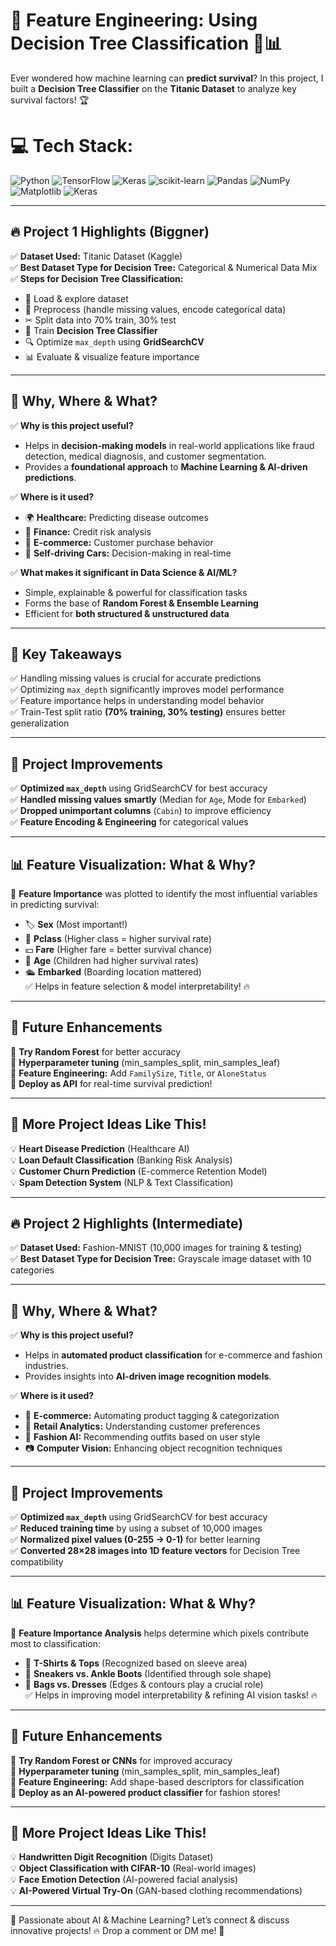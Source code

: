 # 🚀 Feature Engineering: Using Decision Tree Classification 🌳📊

Ever wondered how machine learning can **predict survival**? In this project, I built a **Decision Tree Classifier** on the **Titanic Dataset** to analyze key survival factors! 🏆  

# 💻 Tech Stack:
![Python](https://img.shields.io/badge/python-3670A0?style=for-the-badge&logo=python&logoColor=ffdd54) ![TensorFlow](https://img.shields.io/badge/TensorFlow-%23FF6F00.svg?style=for-the-badge&logo=TensorFlow&logoColor=white) ![Keras](https://img.shields.io/badge/Keras-%23D00000.svg?style=for-the-badge&logo=Keras&logoColor=white) ![scikit-learn](https://img.shields.io/badge/scikit--learn-%23F7931E.svg?style=for-the-badge&logo=scikit-learn&logoColor=white) ![Pandas](https://img.shields.io/badge/pandas-%23150458.svg?style=for-the-badge&logo=pandas&logoColor=white) ![NumPy](https://img.shields.io/badge/numpy-%23013243.svg?style=for-the-badge&logo=numpy&logoColor=white) ![Matplotlib](https://img.shields.io/badge/Matplotlib-%23ffffff.svg?style=for-the-badge&logo=Matplotlib&logoColor=black) ![Keras](https://img.shields.io/badge/Keras-%23D00000.svg?style=for-the-badge&logo=Keras&logoColor=white)

---

## 🔥 **Project 1 Highlights (Biggner)**  
✅ **Dataset Used:** Titanic Dataset (Kaggle)  
✅ **Best Dataset Type for Decision Tree:** Categorical & Numerical Data Mix  
✅ **Steps for Decision Tree Classification:**  
   - 📂 Load & explore dataset  
   - 🧼 Preprocess (handle missing values, encode categorical data)  
   - ✂ Split data into 70% train, 30% test  
   - 🌳 Train **Decision Tree Classifier**  
   - 🔍 Optimize `max_depth` using **GridSearchCV**  
   - 📊 Evaluate & visualize feature importance  

---

## 🎯 **Why, Where & What?**  
✅ **Why is this project useful?**  
   - Helps in **decision-making models** in real-world applications like fraud detection, medical diagnosis, and customer segmentation.  
   - Provides a **foundational approach** to **Machine Learning & AI-driven predictions**.  

✅ **Where is it used?**  
   - 🌍 **Healthcare:** Predicting disease outcomes  
   - 🏦 **Finance:** Credit risk analysis  
   - 🛒 **E-commerce:** Customer purchase behavior  
   - 🚗 **Self-driving Cars:** Decision-making in real-time  

✅ **What makes it significant in Data Science & AI/ML?**  
   - Simple, explainable & powerful for classification tasks  
   - Forms the base of **Random Forest & Ensemble Learning**  
   - Efficient for **both structured & unstructured data**  

---

## 🔑 **Key Takeaways**  
✅ Handling missing values is crucial for accurate predictions  
✅ Optimizing `max_depth` significantly improves model performance  
✅ Feature importance helps in understanding model behavior  
✅ Train-Test split ratio **(70% training, 30% testing)** ensures better generalization  

---

## 🚀 **Project Improvements**  
✅ **Optimized `max_depth`** using GridSearchCV for best accuracy  
✅ **Handled missing values smartly** (Median for `Age`, Mode for `Embarked`)  
✅ **Dropped unimportant columns** (`Cabin`) to improve efficiency  
✅ **Feature Encoding & Engineering** for categorical values  

---

## 📊 **Feature Visualization: What & Why?**  
🎯 **Feature Importance** was plotted to identify the most influential variables in predicting survival:  
   - 🏷️ **Sex** (Most important!)  
   - 🎫 **Pclass** (Higher class = higher survival rate)  
   - 💵 **Fare** (Higher fare = better survival chance)  
   - 👶 **Age** (Children had higher survival rates)  
   - 🛳️ **Embarked** (Boarding location mattered)  
✅ Helps in feature selection & model interpretability! 🔥  

---

## 🚀 **Future Enhancements**  
🔹 **Try Random Forest** for better accuracy  
🔹 **Hyperparameter tuning** (min_samples_split, min_samples_leaf)  
🔹 **Feature Engineering:** Add `FamilySize`, `Title`, or `AloneStatus`  
🔹 **Deploy as API** for real-time survival prediction!  

---

## 🎯 **More Project Ideas Like This!**  
💡 **Heart Disease Prediction** (Healthcare AI)  
💡 **Loan Default Classification** (Banking Risk Analysis)  
💡 **Customer Churn Prediction** (E-commerce Retention Model)  
💡 **Spam Detection System** (NLP & Text Classification)  

---

## 🔥 **Project 2 Highlights (Intermediate)**  
✅ **Dataset Used:** Fashion-MNIST (10,000 images for training & testing)  
✅ **Best Dataset Type for Decision Tree:** Grayscale image dataset with 10 categories  

---

## 🎯 **Why, Where & What?**  
✅ **Why is this project useful?**  
   - Helps in **automated product classification** for e-commerce and fashion industries.  
   - Provides insights into **AI-driven image recognition models**.  

✅ **Where is it used?**  
   - 🛒 **E-commerce:** Automating product tagging & categorization  
   - 🏬 **Retail Analytics:** Understanding customer preferences  
   - 🎨 **Fashion AI:** Recommending outfits based on user style  
   - 📷 **Computer Vision:** Enhancing object recognition techniques  

---

## 🚀 **Project Improvements**  
✅ **Optimized `max_depth`** using GridSearchCV for best accuracy  
✅ **Reduced training time** by using a subset of 10,000 images  
✅ **Normalized pixel values (0-255 → 0-1)** for better learning  
✅ **Converted 28×28 images into 1D feature vectors** for Decision Tree compatibility  

---

## 📊 **Feature Visualization: What & Why?**  
🎯 **Feature Importance Analysis** helps determine which pixels contribute most to classification:  
   - 👕 **T-Shirts & Tops** (Recognized based on sleeve area)  
   - 👟 **Sneakers vs. Ankle Boots** (Identified through sole shape)  
   - 👜 **Bags vs. Dresses** (Edges & contours play a crucial role)  
✅ Helps in improving model interpretability & refining AI vision tasks! 🔥  

---

## 🚀 **Future Enhancements**  
🔹 **Try Random Forest or CNNs** for improved accuracy  
🔹 **Hyperparameter tuning** (min_samples_split, min_samples_leaf)  
🔹 **Feature Engineering:** Add shape-based descriptors for classification  
🔹 **Deploy as an AI-powered product classifier** for fashion stores!  

---

## 🎯 **More Project Ideas Like This!**  
💡 **Handwritten Digit Recognition** (Digits Dataset)  
💡 **Object Classification with CIFAR-10** (Real-world images)  
💡 **Face Emotion Detection** (AI-powered facial analysis)  
💡 **AI-Powered Virtual Try-On** (GAN-based clothing recommendations)  

---

🚀 Passionate about AI & Machine Learning? Let’s connect & discuss innovative projects! 🔥 Drop a comment or DM me! 📩  



